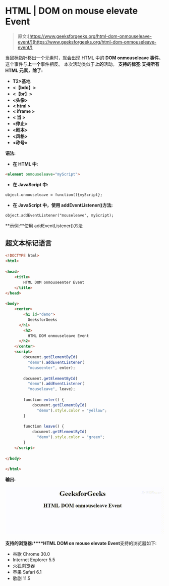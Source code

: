 # HTML | DOM on mouse elevate Event

> 原文:[https://www.geeksforgeeks.org/html-dom-onmouseleave-event/](https://www.geeksforgeeks.org/html-dom-onmouseleave-event/)

当鼠标指针移出一个元素时，就会出现 HTML 中的 **DOM onmouseleave 事件**。这个事件与**上一个**事件相反。
本次活动类似于**上的**活动。
**支持的标签:支持所有 HTML 元素，除了:**

*   **T2>基地**
*   **<【bdo】>**
*   **<【br】>**
*   **<头像>**
*   **< html >**
*   **< iframe >**
*   **< 当 >**
*   **<停止>**
*   **<剧本>**
*   **<风格>**
*   **<称号>**

**语法:**

*   **在 HTML 中:**

```html
<element onmouseleave="myScript">
```

*   **在 JavaScript 中:**

```html
object.onmouseleave = function(){myScript};
```

*   **在 JavaScript 中，使用 addEventListener()方法:**

```html
object.addEventListener("mouseleave", myScript);
```

**示例:**使用 addEventListener()方法

## 超文本标记语言

```html
<!DOCTYPE html>
<html>

<head>
    <title>
        HTML DOM onmouseenter Event
    </title>
</head>

<body>
    <center>
        <h1 id="demo">
          GeeksforGeeks
      </h1>
        <h2>
          HTML DOM onmouseleave Event
      </h2>
    </center>
    <script>
        document.getElementById(
          "demo").addEventListener(
          "mouseenter", enter);

        document.getElementById(
          "demo").addEventListener(
          "mouseleave", leave);

        function enter() {
            document.getElementById(
              "demo").style.color = "yellow";
        }

        function leave() {
            document.getElementById(
              "demo").style.color = "green";
        }
    </script>

</body>

</html>
```

**输出:**

![](img/4dbc29d0f11e0dcab4a30951d79f82e8.png)

**支持的浏览器:****HTML DOM on mouse elevate Event**支持的浏览器如下:

*   谷歌 Chrome 30.0
*   Internet Explorer 5.5
*   火狐浏览器
*   苹果 Safari 6.1
*   歌剧 11.5